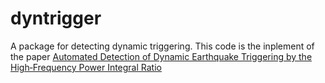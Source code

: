 # dyntrigger
A package for detecting dynamic triggering.
This code is the inplement of the paper [Automated Detection of Dynamic Earthquake Triggering by the High‐Frequency Power Integral Ratio](https://agupubs.onlinelibrary.wiley.com/doi/full/10.1029/2019GL083913)
